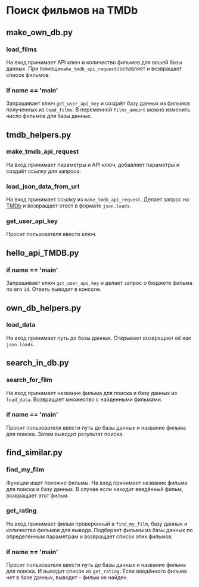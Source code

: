 # Поиск фильмов на TMDb

## make_own_db.py

### load_films

На вход принимает API ключ и количество фильмов для вашей базы данных. При помощи`make_tmdb_api_request`составляет и возвращает список фильмов. 

### if __name__ == '__main__'

Запрашивает ключ `get_user_api_key` и создаёт базу данных из фильмов полученных из `load_films`. В переменной `films_amount` можно изменить число фильмов для базы данных.

## tmdb_helpers.py

### make_tmdb_api_request

На вход принимает параметры и API ключ, добавляет параметры и создаёт ссылку для запроса.

### load_json_data_from_url

На вход принимает ссылку из `make_tmdb_api_request`. Делает запрос на [TMDb](https://www.themoviedb.org/movie) и возвращает ответ в формате `json.loads`.

### get_user_api_key

Просит пользователя ввести ключ.

## hello_api_TMDB.py

### if __name__ == '__main__'

Запрашивает ключ `get_user_api_key` и делает запрос о бюджете фильма по его `id`. Ответь выводит в консоле.

## own_db_helpers.py

### load_data

На вход принимает путь до базы данных. Открывает возвращает её как `json.loads`.

## search_in_db.py

### search_for_film

На вход принимает название фильма для поиска и базу данных из `load_data`. Возвращает множество с найденными фильмами.

### if __name__ == '__main__'

Просит пользователя ввести путь до базы данных и название фильма для поиска. Затем выводит результат поиска.

## find_similar.py

### find_my_film

Функции ищет похожие фильмы. На вход принимает название фильма для поиска и базу данных. В случае если находит введённый фильм, возвращает этот фильм.

### get_rating

На вход принимает фильм проверенный в `find_my_film`, базу данных и количество фильмов для вывода. Подберает фильмы из базы данных по определённым параметрам и возвращает список этих фильмов.

### if __name__ == '__main__'

Просит пользователя ввести путь до базы данных и название фильма для поиска. И выводит список из `get_rating`. Если введённого фильма нет в базе данных, выводит - фильм не найден.
